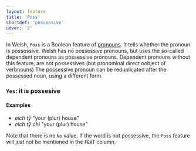 ```yaml
---
layout: feature
title: 'Poss'
shortdef: 'possessive'
udver: '2'
---
```


In Welsh, `Poss` is a Boolean feature of [pronouns](en-pos/PRON). It tells whether the pronoun is possessive.
Welsh has no possessive pronouns, but uses the so-called dependent pronouns as possessive pronouns.
Dependent pronouns without this feature, are not possessives (but pronominal direct oobject of verbnouns)
The possessive pronoun can be reduplicated after the possessed noun, using a different form.


### <a name="Yes">`Yes`</a>: it is possesive

#### Examples

* _eich tŷ_ "your (plur) house"
* _eich tŷ chi_ "your (plur) house"

Note that there is no `No` value. If the word is not possessive, the `Poss` feature will just not be mentioned in the `FEAT` column.
<!-- Interlanguage links updated Po 6. listopadu 2023, 21:42:02 CET -->
